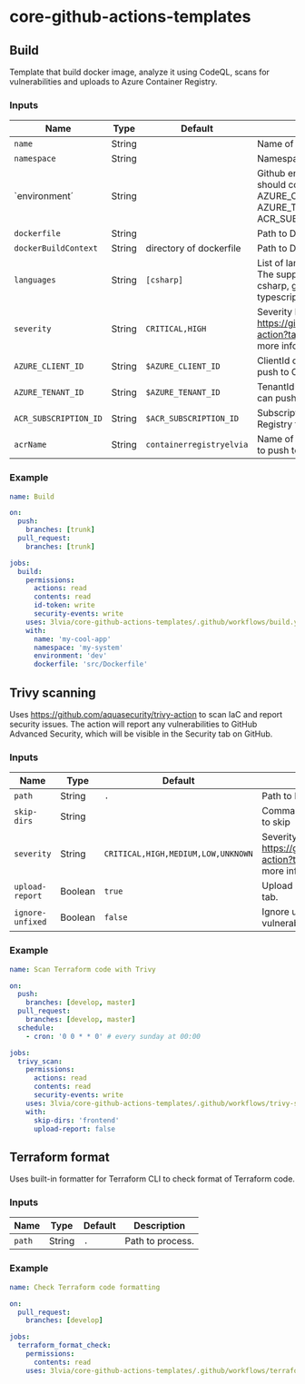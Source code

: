 # core-github-actions-templates




## Build

Template that build docker image, analyze it using CodeQL, scans for vulnerabilities and uploads to Azure Container Registry.

### Inputs

| Name                  | Type   | Default                  | Description 
| --------------------- | ------ | ------------------------ | ------------
| `name`                | String |                          | Name of application.
| `namespace`           | String |                          | Namespace of application.
| `environment´         | String |                          | Github environment. This environment should contain the variable AZURE_CLIENT_ID, AZURE_TENANT_ID and ACR_SUBSCRIPTION_ID.
| `dockerfile`          | String |                          | Path to Dockerfile.
| `dockerBuildContext`  | String | directory of dockerfile  | Path to Docker build context.
| `languages`           | String | `[csharp]`               | List of language to run CodeQL on. The supported languages are c-cpp, csharp, go, java-kotlin, javascript-typescript, python, ruby, swift.
| `severity`            | String | `CRITICAL,HIGH`          | Severity levels to scan for. See https://github.com/aquasecurity/trivy-action?tab=readme-ov-file#inputs for more information.
| `AZURE_CLIENT_ID`     | String | `$AZURE_CLIENT_ID`       | ClientId of a service principal that can push to Container Registry.
| `AZURE_TENANT_ID`     | String | `$AZURE_TENANT_ID`       | TenantId of a service principal that can push to Azure Container Registry.
| `ACR_SUBSCRIPTION_ID` | String | `$ACR_SUBSCRIPTION_ID`   | Subscription ID of the Azure Container Registry to push to.
| `acrName `            | String | `containerregistryelvia` | Name of the Azure Container Registry to push to.

### Example

```yaml
name: Build

on:
  push:
    branches: [trunk]
  pull_request:
    branches: [trunk]

jobs:
  build:
    permissions:
      actions: read
      contents: read
      id-token: write
      security-events: write
    uses: 3lvia/core-github-actions-templates/.github/workflows/build.yaml@v2
    with:
      name: 'my-cool-app'
      namespace: 'my-system'
      environment: 'dev'
      dockerfile: 'src/Dockerfile'
```



## Trivy scanning

Uses https://github.com/aquasecurity/trivy-action to scan IaC and report security issues.
The action will report any vulnerabilities to GitHub Advanced Security, which will be visible
in the Security tab on GitHub.

### Inputs

| Name             | Type    | Default                            | Description                                                                                                                   |
| ---------------- | ------- | ---------------------------------- | ----------------------------------------------------------------------------------------------------------------------------- |
| `path`           | String  | `.`                                | Path to IaC to scan.                                                                                                          |
| `skip-dirs`      | String  |                                    | Comma-separated list of directories to skip                                                                                   |
| `severity`       | String  | `CRITICAL,HIGH,MEDIUM,LOW,UNKNOWN` | Severity levels to scan for. See https://github.com/aquasecurity/trivy-action?tab=readme-ov-file#inputs for more information. |
| `upload-report`  | Boolean | `true`                             | Upload Trivy report to GitHub Security tab.                                                                                   |
| `ignore-unfixed` | Boolean | `false`                            | Ignore unpatched/unfixed vulnerabilities.                                                                                     |

### Example

```yaml
name: Scan Terraform code with Trivy

on:
  push:
    branches: [develop, master]
  pull_request:
    branches: [develop, master]
  schedule:
    - cron: '0 0 * * 0' # every sunday at 00:00

jobs:
  trivy_scan:
    permissions:
      actions: read
      contents: read
      security-events: write
    uses: 3lvia/core-github-actions-templates/.github/workflows/trivy-scan.yaml@v2
    with:
      skip-dirs: 'frontend'
      upload-report: false
```


## Terraform format

Uses built-in formatter for Terraform CLI to check format of Terraform code.

### Inputs

| Name   | Type   | Default | Description      |
| ------ | ------ | ------- | ---------------- |
| `path` | String | `.`     | Path to process. |

### Example

```yaml
name: Check Terraform code formatting

on:
  pull_request:
    branches: [develop]

jobs:
  terraform_format_check:
    permissions:
      contents: read
    uses: 3lvia/core-github-actions-templates/.github/workflows/terraform-format.yaml@v2
```
